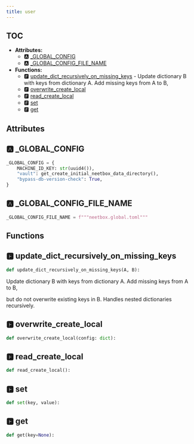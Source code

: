 ```yaml
---
title: user
---
```


## TOC

- **Attributes:**
  - 🅰 [\_GLOBAL\_CONFIG](#🅰-_global_config)
  - 🅰 [\_GLOBAL\_CONFIG\_FILE\_NAME](#🅰-_global_config_file_name)
- **Functions:**
  - 🅵 [update\_dict\_recursively\_on\_missing\_keys](#🅵-update_dict_recursively_on_missing_keys) - Update dictionary B with keys from dictionary A. Add missing keys from A to B,
  - 🅵 [overwrite\_create\_local](#🅵-overwrite_create_local)
  - 🅵 [read\_create\_local](#🅵-read_create_local)
  - 🅵 [set](#🅵-set)
  - 🅵 [get](#🅵-get)

## Attributes

## 🅰 \_GLOBAL\_CONFIG

```python
_GLOBAL_CONFIG = {
    MACHINE_ID_KEY: str(uuid4()),
    "vault": get_create_initial_neetbox_data_directory(),
    "bypass-db-version-check": True,
}
```

## 🅰 \_GLOBAL\_CONFIG\_FILE\_NAME

```python
_GLOBAL_CONFIG_FILE_NAME = f"""neetbox.global.toml"""
```


## Functions

## 🅵 update\_dict\_recursively\_on\_missing\_keys

```python
def update_dict_recursively_on_missing_keys(A, B):
```

Update dictionary B with keys from dictionary A. Add missing keys from A to B,

but do not overwrite existing keys in B. Handles nested dictionaries recursively.
## 🅵 overwrite\_create\_local

```python
def overwrite_create_local(config: dict):
```
## 🅵 read\_create\_local

```python
def read_create_local():
```
## 🅵 set

```python
def set(key, value):
```
## 🅵 get

```python
def get(key=None):
```
